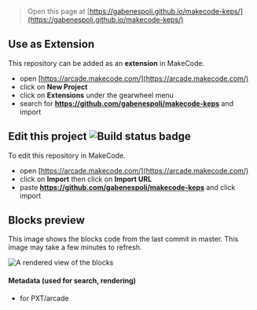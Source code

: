 


> Open this page at [https://gabenespoli.github.io/makecode-keps/](https://gabenespoli.github.io/makecode-keps/)

## Use as Extension

This repository can be added as an **extension** in MakeCode.

* open [https://arcade.makecode.com/](https://arcade.makecode.com/)
* click on **New Project**
* click on **Extensions** under the gearwheel menu
* search for **https://github.com/gabenespoli/makecode-keps** and import

## Edit this project ![Build status badge](https://github.com/gabenespoli/makecode-keps/workflows/MakeCode/badge.svg)

To edit this repository in MakeCode.

* open [https://arcade.makecode.com/](https://arcade.makecode.com/)
* click on **Import** then click on **Import URL**
* paste **https://github.com/gabenespoli/makecode-keps** and click import

## Blocks preview

This image shows the blocks code from the last commit in master.
This image may take a few minutes to refresh.

![A rendered view of the blocks](https://github.com/gabenespoli/makecode-keps/raw/master/.github/makecode/blocks.png)

#### Metadata (used for search, rendering)

* for PXT/arcade
<script src="https://makecode.com/gh-pages-embed.js"></script><script>makeCodeRender("{{ site.makecode.home_url }}", "{{ site.github.owner_name }}/{{ site.github.repository_name }}");</script>
